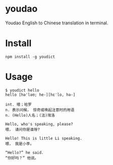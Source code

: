 youdao
======

Youdao English to Chinese translation in terminal.

# Install #
    npm install -g youdict

# Usage #
    $ youdict hello
    hello [hə'ləʊ; he-][hɛˈlo, hə-]

    int. 喂；哈罗
    n. 表示问候， 惊奇或唤起注意时的用语
    n. (Hello)人名；(法)埃洛

    Hello, who's speaking, please?
    喂， 请问你是谁呀?

    Hello! This is little Li speaking.
    喂， 我是小李。

    “Hello?” he said.
    “你好吗？” 他说。

